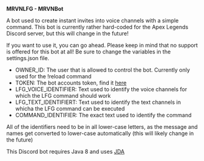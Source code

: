 **MRVNLFG - MRVNBot**

A bot used to create instant invites into voice channels with a simple command.
This bot is currently rather hard-coded for the Apex Legends Discord server, but this will change in the future!

If you want to use it, you can go ahead. Please keep in mind that no support is offered for this bot at all!
Be sure to change the variables in the settings.json file.
 - OWNER_ID: The user that is allowed to control the bot. Currently only used for the !reload command
 - TOKEN: The bot accounts token, find it [here](https://discordapp.com/developers/applications/)
 - LFG_VOICE_IDENTIFIER: Text used to identify the voice channels for which the LFG command should work
 - LFG_TEXT_IDENTIFIERT: Text used to identify the text channels in whicha the LFG command can be executed
 - COMMAND_IDENTIFIER: The exact text used to identify the command
 
All of the identifiers need to be in all lower-case letters, as the message and names get converted to lower-case automatically (this will likely change in the future)

This Discord bot requires Java 8 and uses [JDA](https://github.com/DV8FromTheWorld/JDA)
